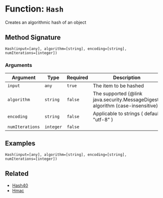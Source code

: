 [comment]: # (Note: This documentation is generated dynamically in the build process.  To modify the contents, change the javadoc on the _invoke method of the BIF class)

# Function: `Hash`

Creates an algorithmic hash of an object

## Method Signature
```
Hash(input=[any], algorithm=[string], encoding=[string], numIterations=[integer])
```
### Arguments

| Argument | Type | Required | Description | Default |
|----------|------|----------|-------------|---------|
| `input` | `any` | `true` | The item to be hashed |  |
| `algorithm` | `string` | `false` | The supported {@link java.security.MessageDigest} algorithm (case-insensitive) | `MD5` |
| `encoding` | `string` | `false` | Applicable to strings ( default "utf-8" ) | `utf-8` |
| `numIterations` | `integer` | `false` |  | `1` |

## Examples

```
Hash(input=[any], algorithm=[string], encoding=[string], numIterations=[integer])
```

## Related
  * [Hash40](./Hash40.md)
  * [Hmac](./Hmac.md)
